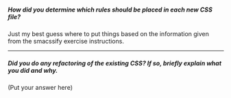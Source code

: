 ##### How did you determine which rules should be placed in each new CSS file?

Just my best guess where to put things based on the information given from the smacssify exercise instructions.

---

##### Did you do any refactoring of the existing CSS? If so, briefly explain what you did and why.

(Put your answer here)
